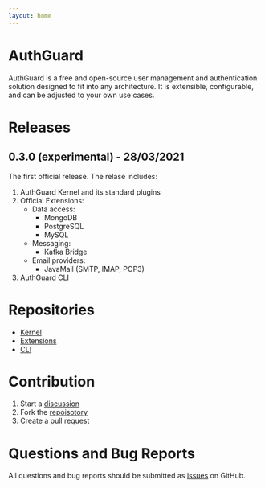 ```yaml
---
layout: home
---
```


# AuthGuard
AuthGuard is a free and open-source user management and authentication solution
designed to fit into any architecture. It is extensible, configurable, and can be
adjusted to your own use cases.

# Releases
## 0.3.0 (experimental) - 28/03/2021
The first official release. The relase includes:
1. AuthGuard Kernel and its standard plugins
2. Official Extensions:
    * Data access:
        - MongoDB
        - PostgreSQL
        - MySQL
    * Messaging:
        - Kafka Bridge
    * Email providers:
        - JavaMail (SMTP, IMAP, POP3)
3. AuthGuard CLI

# Repositories
* [Kernel](https://github.com/AuthGuard/AuthGuard)
* [Extensions](https://github.com/AuthGuard/extensions)
* [CLI](https://github.com/AuthGuard/authg-cli)

# Contribution
1. Start a [discussion](https://github.com/AuthGuard/AuthGuard/issues)
2. Fork the [repoisotory](https://github.com/AuthGuard/AuthGuard)
3. Create a pull request

# Questions and Bug Reports
All questions and bug reports should be submitted as [issues](https://github.com/AuthGuard/AuthGuard/issues) on GitHub.
